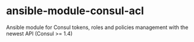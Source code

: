 # ansible-module-consul-acl
Ansible module for Consul tokens, roles and policies management with the newest API (Consul >= 1.4)
